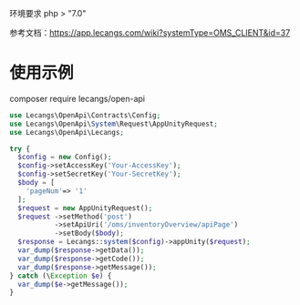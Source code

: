 环境要求
php > "7.0"

参考文档：https://app.lecangs.com/wiki?systemType=OMS_CLIENT&id=37

# 使用示例
composer require lecangs/open-api

```php
use Lecangs\OpenApi\Contracts\Config;
use Lecangs\OpenApi\System\Request\AppUnityRequest;
use Lecangs\OpenApi\Lecangs;

try {
  $config = new Config();
  $config->setAccessKey('Your-AccessKey');
  $config->setSecretKey('Your-SecretKey');
  $body = [
    'pageNum'=> '1'
  ];
  $request = new AppUnityRequest();
  $request ->setMethod('post')
           ->setApiUri('/oms/inventoryOverview/apiPage')
           ->setBody($body);
  $response = Lecangs::system($config)->appUnity($request);
  var_dump($response->getData());
  var_dump($response->getCode());
  var_dump($response->getMessage());
} catch (\Exception $e) {
  var_dump($e->getMessage());
}